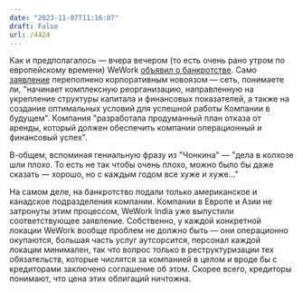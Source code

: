 ```yaml
---
date: "2023-11-07T11:16:07"
draft: False
url: /4424
---
```


Как и предполагалось — вчера вечером (то есть очень рано утром по европейскому времени) WeWork [объявил о банкротстве](https://www.bloomberg.com/news/articles/2023-11-07/wework-goes-bankrupt-capping-co-working-company-s-downfall?srnd=premium-europe). Само [заявление](https://www.wework.com/newsroom/wework-takes-strategic-action-to-significantly-strengthen-balance-sheet-and-further-streamline-real-estate-footprint) переполнено корпоративным новоязом — сеть, понимаете ли, "начинает комплексную реорганизацию, направленную на укрепление структуры капитала и финансовых показателей, а также на создание оптимальных условий для успешной работы Компании в будущем". Компания "разработала продуманный план отказа от аренды, который должен обеспечить компании операционный и финансовый успех". 

В-общем, вспоминая гениальную фразу из "Чонкина" — "дела в колхозе шли плохо. То есть не так чтобы очень плохо, можно было бы даже сказать — хорошо, но с каждым годом все хуже и хуже…"

На самом деле, на банкротство подали только американское и канадское подразделения компании. Компании в Европе и Азии не затронуты этим процессом, WeWork India уже выпустили соответствующее заявление. Собственно, у каждой конкретной локации WeWork вообще проблем не должно быть — они операционно окупаются, большая часть услуг аутсорсится, персонал каждой локации минимален, так что вопрос только в реструктуризации тех обязательств, которые числятся за компанией в целом и вроде бы с кредиторами заключено соглашение об этом. Скорее всего, кредиторы понимают, что цена этих облигаций ничтожна.
